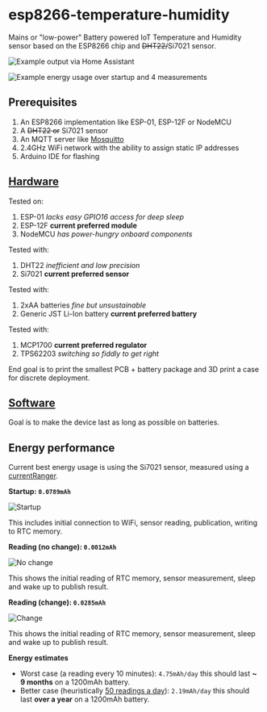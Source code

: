 # esp8266-temperature-humidity

Mains or "low-power" Battery powered IoT Temperature and Humidity sensor based on the ESP8266 chip and <strike>DHT22/</strike>Si7021 sensor.

![Example output via Home Assistant](https://user-images.githubusercontent.com/534681/108772794-601b3d80-7555-11eb-9b4d-4df79693293a.png)

![Example energy usage over startup and 4 measurements](https://user-images.githubusercontent.com/534681/108771132-1d586600-7553-11eb-81da-94f4f0a3b475.png)


## Prerequisites

1. An ESP8266 implementation like ESP-01, ESP-12F or NodeMCU
2. A <strike>DHT22 or</strike> Si7021 sensor
2. An MQTT server like [Mosquitto](https://mosquitto.org/)
3. 2.4GHz WiFi network with the ability to assign static IP addresses
4. Arduino IDE for flashing

## [Hardware](hardware/)

Tested on:

1. ESP-01 _lacks easy GPIO16 access for deep sleep_
2. ESP-12F **current preferred module**
3. NodeMCU _has power-hungry onboard components_

Tested with:

1. DHT22 _inefficient and low precision_
2. Si7021 **current preferred sensor**

Tested with:

1. 2xAA batteries _fine but unsustainable_
2. Generic JST Li-Ion battery **current preferred battery**

Tested with:

1. MCP1700 **current preferred regulator**
2. TPS62203 _switching so fiddly to get right_

End goal is to print the smallest PCB + battery package and 3D print a case for discrete deployment.

## [Software](software/)

Goal is to make the device last as long as possible on batteries.

## Energy performance

Current best energy usage is using the Si7021 sensor, measured using a [currentRanger](https://lowpowerlab.com/guide/currentranger/).

**Startup: `0.0789mAh`**

![Startup](https://user-images.githubusercontent.com/534681/108770101-d322b500-7551-11eb-8677-2e6cbe59e47d.png)

This includes initial connection to WiFi, sensor reading, publication, writing to RTC memory.

**Reading (no change): `0.0012mAh`**

![No change](https://user-images.githubusercontent.com/534681/108770106-d3bb4b80-7551-11eb-8f68-bae0528f92d5.png)

This shows the initial reading of RTC memory, sensor measurement, sleep and wake up to publish result.

**Reading (change): `0.0285mAh`**

![Change](https://user-images.githubusercontent.com/534681/108770099-d1f18800-7551-11eb-9519-3d9974935d29.png)

This shows the initial reading of RTC memory, sensor measurement, sleep and wake up to publish result.

**Energy estimates**

* Worst case (a reading every 10 minutes): `4.75mAh/day` this should last **~ 9 months** on a 1200mAh battery.
* Better case (heuristically [50 readings a day](analysis/temperature.ipynb)): `2.19mAh/day` this should last **over a year** on a 1200mAh battery.
